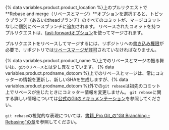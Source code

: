 {% data variables.product.product_location %}上のプルリクエストで**Rebase and merge（リベースとマージ）**オプションを選択すると、トピックブランチ（あるいはheadブランチ）のすべてのコミットが、マージコミットなしに個別にベースブランチに追加されます。 リベースされたコミットを持つプルリクエストは、[fast-forwardオプション](https://git-scm.com/docs/git-merge#_fast_forward_merge)を使ってマージされます。

プルリクエストをリベースしてマージするには、リポジトリへの[書き込み権限](/articles/repository-permission-levels-for-an-organization/)が必要で、リポジトリでは[リベースマージが許可](/articles/configuring-commit-rebasing-for-pull-requests/)されていなければなりません。

{% data variables.product.product_name %}上でのリベースとマージの振る舞いは、`gitのリベース`とは少し異なっています。 {% data variables.product.prodname_dotcom %}上でのリベースとマージは、常にコミッターの情報を更新し、新しいSHAを生成しますが、{% data variables.product.prodname_dotcom %}外での`git rebase`は祖先のコミット上でリベースが生じたときにコミッター情報を変更しません。 `git rebase`に関する詳しい情報については[公式のGitのドキュメンテーション](https://git-scm.com/docs/git-rebase)を参照してください。

`git rebase`の視覚的な表現については、[書籍_Pro Git_の"Git Branching - Rebasing"の章](https://git-scm.com/book/en/Git-Branching-Rebasing)を参照してください。
